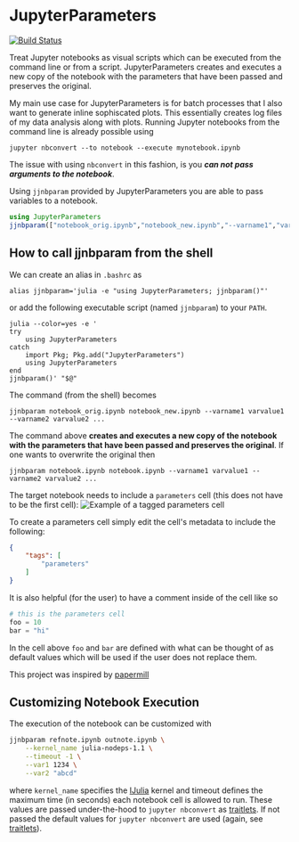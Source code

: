 # JupyterParameters
[![Build Status](https://travis-ci.com/m-wells/JupyterParameters.jl.svg?branch=master)](https://travis-ci.com/m-wells/JupyterParameters.jl)

Treat Jupyter notebooks as visual scripts which can be executed from the command line or from a script.
JupyterParameters creates and executes a new copy of the notebook with the parameters that have been passed and preserves the original.

My main use case for JupyterParameters is for batch processes that I also want to generate inline sophiscated plots.
This essentially creates log files of my data analysis along with plots.
Running Jupyter notebooks from the command line is already possible using
```
jupyter nbconvert --to notebook --execute mynotebook.ipynb
```
The issue with using `nbconvert` in this fashion, is you **_can not pass arguments to the notebook_**.

Using `jjnbparam` provided by JupyterParameters you are able to pass variables to a notebook.
```julia
using JupyterParameters
jjnbparam(["notebook_orig.ipynb","notebook_new.ipynb","--varname1","varvalue1","--varname2","varvalue2",...]
```

## How to call jjnbparam from the shell
We can create an alias in `.bashrc` as
```
alias jjnbparam='julia -e "using JupyterParameters; jjnbparam()"'
```
or add the following executable script (named `jjnbparam`) to your `PATH`.
```
julia --color=yes -e '
try
    using JupyterParameters
catch
    import Pkg; Pkg.add("JupyterParameters")
    using JupyterParameters
end
jjnbparam()' "$@"
```
The command (from the shell) becomes
```
jjnbparam notebook_orig.ipynb notebook_new.ipynb --varname1 varvalue1 --varname2 varvalue2 ...
```

The command above **creates and executes a new copy of the notebook with the parameters that have been passed and preserves the original**.
If one wants to overwrite the original then 
```
jjnbparam notebook.ipynb notebook.ipynb --varname1 varvalue1 --varname2 varvalue2 ...
```

The target notebook needs to include a `parameters` cell (this does not have to be the first cell):
![Example of a tagged parameters cell](https://github.com/m-wells/jjnbparam/blob/master/parameters_cell_tagging.png)

To create a parameters cell simply edit the cell's metadata to include the following:
```json
{
    "tags": [
        "parameters"
    ]
}
```
It is also helpful (for the user) to have a comment inside of the cell like so
```julia
# this is the parameters cell
foo = 10
bar = "hi"
```
In the cell above `foo` and `bar` are defined with what can be thought of as default values which will be used if the user does not replace them.

This project was inspired by [papermill](https://github.com/nteract/papermill)

## Customizing Notebook Execution
The execution of the notebook can be customized with
```sh
jjnbparam refnote.ipynb outnote.ipynb \
    --kernel_name julia-nodeps-1.1 \
    --timeout -1 \
    --var1 1234 \
    --var2 "abcd"
```
where `kernel_name` specifies the [IJulia](https://github.com/JuliaLang/IJulia.jl) kernel and timeout defines the maximum time (in seconds) each notebook cell is allowed to run.
These values are passed under-the-hood to `jupyter nbconvert` as [traitlets](https://nbconvert.readthedocs.io/en/latest/execute_api.html#execution-arguments-traitlets).
If not passed the default values for `jupyter nbconvert` are used (again, see [traitlets](https://nbconvert.readthedocs.io/en/latest/execute_api.html#execution-arguments-traitlets)).
